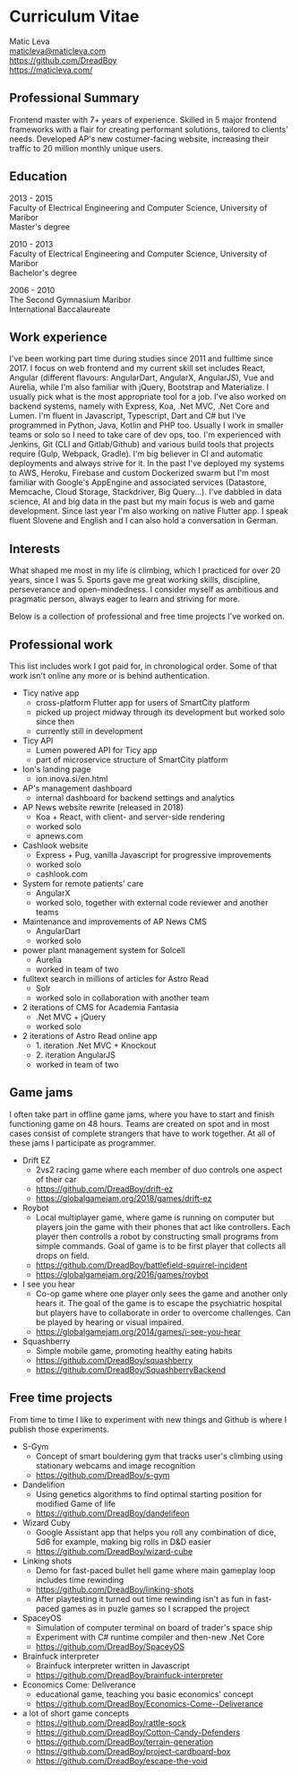# Curriculum Vitae

Matic Leva  
maticleva@maticleva.com  
https://github.com/DreadBoy  
https://maticleva.com/

## Professional Summary
Frontend master with 7+ years of experience. Skilled in 5 major frontend frameworks with a flair for creating performant solutions, tailored to clients' needs. Developed AP's new costumer-facing website, increasing their traffic to 20 million monthly unique users.

## Education

2013 - 2015  
Faculty of Electrical Engineering and Computer Science, University of Maribor  
Master's degree

2010 - 2013  
Faculty of Electrical Engineering and Computer Science, University of Maribor  
Bachelor's degree

2006 - 2010  
The Second Gymnasium Maribor  
International Baccalaureate

## Work experience

I've been working part time during studies since 2011 and fulltime since 2017. I focus on web frontend and my current skill set includes React, Angular (different flavours: AngularDart, AngularX, AngularJS), Vue and Aurelia, while I'm also familiar with jQuery, Bootstrap and Materialize. I usually pick what is the most appropriate tool for a job. I've also worked on backend systems, namely with Express, Koa, .Net MVC, .Net Core and Lumen. I'm fluent in Javascript, Typescript, Dart and C# but I've programmed in Python, Java, Kotlin and PHP too. Usually I work in smaller teams or solo so I need to take care of dev ops, too. I'm experienced with Jenkins, Git (CLI and Gitlab/Github) and various build tools that projects require (Gulp, Webpack, Gradle). I'm big believer in CI and automatic deployments and always strive for it. In the past I've deployed my systems to AWS, Heroku, Firebase and custom Dockerized swarm but I'm most familiar with Google's AppEngine and associated services (Datastore, Memcache, Cloud Storage, Stackdriver, Big Query...).  I've dabbled in data science, AI and big data in the past but my main focus is web and game development. Since last year I'm also working on native Flutter app. I speak fluent Slovene and English and I can also hold a conversation in German. 

## Interests
What shaped me most in my life is climbing, which I practiced for over 20 years, since I was 5. Sports gave me great working skills, discipline, perseverance and open-mindedness. I consider myself as ambitious and pragmatic person, always eager to learn and striving for more.

Below is a collection of professional and free time projects I've worked on. 
## Professional work
This list includes work I got paid for, in chronological order. Some of that work isn't online any more or is behind authentication.

* Ticy native app
   * cross-platform Flutter app for users of SmartCity platform
   * picked up project midway through its development but worked solo since then
   * currently still in development
* Ticy API
   * Lumen powered API for Ticy app
   * part of microservice structure of SmartCity platform
* Ion's landing page
   * ion.inova.si/en.html
* AP's management dashboard
    * internal dashboard for backend settings and analytics
* AP News website rewrite (released in 2018)
    * Koa + React, with client- and server-side rendering
    * worked solo
    * apnews.com
* Cashlook website
    * Express + Pug, vanilla Javascript for progressive improvements
    * worked solo
    * cashlook.com
* System for remote patients' care
    * AngularX
    * worked solo, together with external code reviewer and another teams
* Maintenance and improvements of AP News CMS
    * AngularDart
    * worked solo
* power plant management system for Solcell
    * Aurelia
    * worked in team of two
* fulltext search in millions of articles for Astro Read
    * Solr
    * worked solo in collaboration with another team
* 2 iterations of CMS for Academia Fantasia
    * .Net MVC + jQuery
    * worked solo
* 2 iterations of Astro Read online app
    * 1\. iteration .Net MVC + Knockout
    * 2\. iteration AngularJS
    * worked in team of two

## Game jams
I often take part in offline game jams, where you have to start and finish functioning game on 48 hours. Teams are created on spot and in most cases consist of complete strangers that have to work together. At all of these jams I participate as programmer.

* Drift EZ
    * 2vs2 racing game where each member of duo controls one aspect of their car
    * https://github.com/DreadBoy/drift-ez
    * https://globalgamejam.org/2018/games/drift-ez
* Roybot
    * Local multiplayer game, where game is running on computer but players join the game with their phones that act like controllers. Each player then controlls a robot by constructing small programs from simple commands. Goal of game is to be first player that collects all drops on field.
    * https://github.com/DreadBoy/battlefield-squirrel-incident
    * https://globalgamejam.org/2016/games/roybot
* I see you hear
    * Co-op game where one player only sees the game and another only hears it. The goal of the game is to escape the psychiatric hospital but players have to collaborate in order to overcome challenges. Can be played by hearing or visual impaired.
    * https://globalgamejam.org/2014/games/i-see-you-hear
* Squashberry
    * Simple mobile game, promoting healthy eating habits
    * https://github.com/DreadBoy/squashberry
    * https://github.com/DreadBoy/SquashberryBackend

## Free time projects
From time to time I like to experiment with new things and Github is where I publish those experiments.

* S-Gym
    * Concept of smart bouldering gym that tracks user's climbing using stationary webcams and image recognition
    * https://github.com/DreadBoy/s-gym
* Dandelifion
    * Using genetics algorithms to find optimal starting position for modified Game of life
    * https://github.com/DreadBoy/dandelifeon
* Wizard Cuby
    * Google Assistant app that helps you roll any combination of dice, 5d6 for example, making big rolls in D&D easier
    * https://github.com/DreadBoy/wizard-cube
* Linking shots
    * Demo for fast-paced bullet hell game where main gameplay loop includes time rewinding
    * https://github.com/DreadBoy/linking-shots
    * After playtesting it turned out time rewinding isn't as fun in fast-paced games as in puzle games so I scrapped the project
* SpaceyOS
    * Simulation of computer terminal on board of trader's space ship
    * Experiment with C# runtime compiler and then-new .Net Core
    * https://github.com/DreadBoy/SpaceyOS
* Brainfuck interpreter
    * Brainfuck interpreter written in Javascript
    * https://github.com/DreadBoy/brainfuck-interpreter
* Economics Come: Deliverance
    * educational game, teaching you basic economics' concept
    * https://github.com/DreadBoy/Economics-Come--Deliverance
* a lot of short game concepts
    * https://github.com/DreadBoy/rattle-sock
    * https://github.com/DreadBoy/Cotton-Candy-Defenders
    * https://github.com/DreadBoy/terrain-generation
    * https://github.com/DreadBoy/project-cardboard-box
    * https://github.com/DreadBoy/escape-the-void
